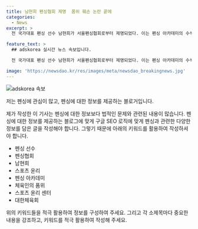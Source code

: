 ```yaml
---
title: 남현희 펜싱협회 제명  품위 훼손 논란 끝에
categories:
  - News
excerpt: >
  전 국가대표 펜싱 선수 남현희가 서울펜싱협회로부터 제명되었다. 이는 펜싱 아카데미의 수석코치가 미성년 학생들에게 성폭력을 저지른 사실을 알고도 신고하지 않은 혐의와 관련된 것이다. 이로써 남현희는 스포츠윤리센터의 징계요구를 받아들인 문화체육관광부 장관에 의해 제명 결정됐다. 또한 남현희는 전 동업자가 범한 행위에 가담한 혐의도 받고 있으며, 파라다이스 그룹 후계자 사칭, 가족 폭력 등의 혐의로도 기소됐다.

feature_text: >
  ## adskorea 실시간 뉴스 속보입니다.

  전 국가대표 펜싱 선수 남현희가 서울펜싱협회로부터 제명되었다. 이는 펜싱 아카데미의 수석코치가 미성년 학생들에게 성폭력을 저지른 사실을 알고도 신고하지 않은 혐의와 관련된 것이다. 이로써 남현희는 스포츠윤리센터의 징계요구를 받아들인 문화체육관광부 장관에 의해 제명 결정됐다. 또한 남현희는 전 동업자가 범한 행위에 가담한 혐의도 받고 있으며, 파라다이스 그룹 후계자 사칭, 가족 폭력 등의 혐의로도 기소됐다.

image: 'https://newsdao.kr/res/images/meta/newsdao_breakingnews.jpg'
---
```


<p><img src="https://newsdao.kr/res/images/meta/newsdao_breakingnews.jpg" alt="adskorea 속보" /></p>

<p>저는 펜싱에 관심이 많고, 펜싱에 대한 정보를 제공하는 블로거입니다. </p>

<p>제가 작성한 이 기사는 펜싱에 대한 정보보다 법적인 문제와 관련된 내용이 많습니다. 펜싱에 대한 정보를 제공하는 블로그에 맞게 구글 SEO 로직에 맞게 펜싱과 관련한 다양한 정보를 담은 글을 작성해야 합니다. 그렇기 때문에 아래의 키워드를 활용하여 작성하셔야 합니다.</p>

<ul>
<li>펜싱 선수</li>
<li>펜싱협회</li>
<li>남현희</li>
<li>스포츠 윤리</li>
<li>펜싱 아카데미</li>
<li>체육인의 품위</li>
<li>스포츠 윤리 센터</li>
<li>대한체육회</li>
</ul>

<p>위의 키워드들을 적극 활용하여 정보를 구성하여 주세요. 그리고 각 소제목마다 중요한 내용을 강조하고, 키워드를 적극 활용하여 작성해 주세요.</p>


